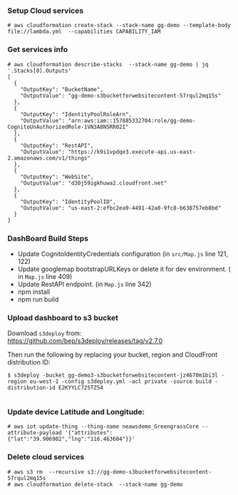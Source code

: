 ### Setup Cloud services
```
# aws cloudformation create-stack --stack-name gg-demo --template-body file://lambda.yml  --capabilities CAPABILITY_IAM
```

### Get services info

```
# aws cloudformation describe-stacks  --stack-name gg-demo | jq '.Stacks[0].Outputs'
[
  {
    "OutputKey": "BucketName",
    "OutputValue": "gg-demo-s3bucketforwebsitecontent-57rqul2mq15s"
  },
  {
    "OutputKey": "IdentityPoolRoleArn",
    "OutputValue": "arn:aws:iam::157885332704:role/gg-demo-CognitoUnAuthorizedRole-1VN3A8N5RR02I"
  },
  {
    "OutputKey": "RestAPI",
    "OutputValue": "https://k9i1vpdqe3.execute-api.us-east-2.amazonaws.com/v1/things"
  },
  {
    "OutputKey": "WebSite",
    "OutputValue": "d30j59igkhuwa2.cloudfront.net"
  },
  {
    "OutputKey": "IdentityPoolID",
    "OutputValue": "us-east-2:efbc2ea9-4491-42a0-9fc8-b638757eb8bd"
  }
]
```

### DashBoard Build Steps
- Update CognitoIdentityCredentials configuration (in `src/Map.js` line 121, 122)
- Update googlemap bootstrapURLKeys or delete it for dev environment. ( in `Map.js` line 409)
- Update RestAPI endpoint. (in `Map.js` line 342)
- npm install
- npm run build

### Upload dashboard to s3 bucket

Download `s3deploy` from: https://github.com/bep/s3deploy/releases/tag/v2.7.0

Then run the following by replacing your bucket, region and CloudFront distribution ID:

```
$ s3deploy -bucket gg-demo3-s3bucketforwebsitecontent-jz4670m1bi3l -region eu-west-1 -config s3deploy.yml -acl private -source build -distribution-id E2KYYLC725TZ54
 
```

### Update device Latitude and Longitude:
```
# aws iot update-thing --thing-name neawsdemo_GreengrassCore --attribute-payload '{"attributes":{"lat":"39.906902","lng":"116.463604"}}'
```

### Delete cloud services
```
# aws s3 rm  --recursive s3://gg-demo-s3bucketforwebsitecontent-57rqul2mq15s
# aws cloudformation delete-stack  --stack-name gg-demo
```

